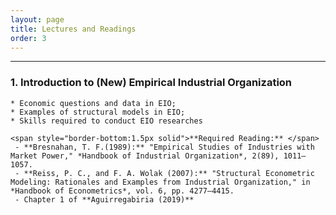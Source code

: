 ```yaml
---
layout: page
title: Lectures and Readings
order: 3
---
```

***

### 1. Introduction to (New) Empirical Industrial Organization  

    * Economic questions and data in EIO;  
    * Examples of structural models in EIO;  
    * Skills required to conduct EIO researches

    <span style="border-bottom:1.5px solid">**Required Reading:** </span>  
     - **Bresnahan, T. F.(1989):** "Empirical Studies of Industries with Market Power," *Handbook of Industrial Organization*, 2(89), 1011–1057.  
     - **Reiss, P. C., and F. A. Wolak (2007):** "Structural Econometric Modeling: Rationales and Examples from Industrial Organization," in *Handbook of Econometrics*, vol. 6, pp. 4277–4415.  
     - Chapter 1 of **Aguirregabiria (2019)**

     
